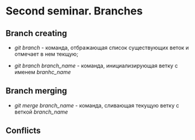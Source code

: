 # Second seminar. Branches

## Branch creating

* *git branch* - команда, отбражающая список существующих веток и отмечает в нем текщую;

* *git branch branch_name* - команда, инициализирующая ветку с именем  *branhc_name*

## Branch merging

* *git merge branch_name* - команда, сливающая текущую ветку с веткой *branch_name*

## Conflicts